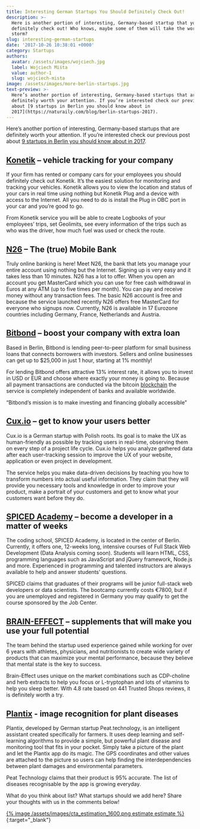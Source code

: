 ```yaml
---
title: Interesting German Startups You Should Definitely Check Out!
description: >-
  Here is another portion of interesting, Germany-based startup that you should
  definitely check out! Who knows, maybe some of them will take the world by
  storm?
slug: interesting-german-startups
date: '2017-10-26 10:38:01 +0000'
category: Startups
authors:
  avatar: /assets/images/wojciech.jpg
  label: Wojciech Miśta
  value: author-1
  slug: wojciech-mista
image: /assets/images/more-berlin-startups.jpg
text-preview: >-
  Here’s another portion of interesting, Germany-based startups that are
  definitely worth your attention. If you’re interested check our previous post
  about [9 startups in Berlin you should know about in
  2017](https://naturaily.com/blog/berlin-startups-2017).
---
```





Here’s another portion of interesting, Germany-based startups that are definitely worth your attention. If you’re interested check our previous post about [9 startups in Berlin you should know about in 2017](https://naturaily.com/blog/berlin-startups-2017).

## [Konetik](http://www.konetik.com/) – vehicle tracking for your company

If your firm has rented or company cars for your employees you should definitely check out Konetik. It’s the easiest solution for monitoring and tracking your vehicles. Konetik allows you to view the location and status of your cars in real time using nothing but Konetik Plug and a device with access to the Internet. All you need to do is install the Plug in OBC port in your car and you’re good to go.

From Konetik service you will be able to create Logbooks of your employees’ trips, set Geolimits, see every information of the trips such as who was the driver, how much fuel was used or check the route.

## [N26](https://next.n26.com/) – The (true) Mobile Bank

Truly online banking is here! Meet N26, the bank that lets you manage your entire account using nothing but the Internet. Signing up is very easy and it takes less than 10 minutes.
N26 has a lot to offer. When you open an account you get MasterCard which you can use for free cash withdrawal in Euros at any ATM (up to five times per month). You can pay and receive money without any transaction fees. The basic N26 account is free and because the service launched recently N26 offers free MasterCard for everyone who signups now.
Currently, N26 is available in 17 Eurozone countries including Germany, France, Netherlands and Austria.

## [Bitbond](https://www.bitbond.com/) – boost your company with extra loan

Based in Berlin, Bitbond is lending peer-to-peer platform for small business loans that connects borrowers with investors. Sellers and online businesses can get up to $25,000 in just 1 hour, starting at 1% monthly!

For lending Bitbond offers attractive 13% interest rate, it allows you to invest in USD or EUR and choose where exactly your money is going to. Because all payment transactions are conducted via the bitcoin [blockchain](https://en.wikipedia.org/wiki/Blockchain) the service is completely independent of banks and available worldwide.

“Bitbond’s mission is to make investing and financing globally accessible”

## [Cux.io](http://cux.io/) – get to know your users better

Cux.io is a German startup with Polish roots. Its goal is to make the UX as human-friendly as possible by tracking users in real-time, observing them on every step of a project life cycle. Cux.io helps you analyze gathered data after each user-tracking session to improve the UX of your website, application or even project in development.

The service helps you make data-driven decisions by teaching you how to transform numbers into actual useful information. They claim that they will provide you necessary tools and knowledge in order to improve your product, make a portrait of your customers and get to know what your customers want before they do.


## [SPICED Academy](https://www.spiced-academy.com/) – become a developer in a matter of weeks

The coding school, SPICED Academy, is located in the center of Berlin. Currently, it offers one, 12-weeks long, intensive courses of Full Stack Web Development (Data Analysis coming soon). Students will learn HTML, CSS, programming languages such as JavaScript and jQuery framework, Node.js and more. Experienced in programming and talented instructors are always available to help and answer students’ questions.

SPICED claims that graduates of their programs will be junior full-stack web developers or data scientists. The bootcamp currently costs €7800, but if you are unemployed and registered in Germany you may qualify to get the course sponsored by the Job Center.

## [BRAIN-EFFECT](https://www.brain-effect.com/) – supplements that will make you use your full potential

The team behind the startup used experience gained while working for over 6 years with athletes, physicians, and nutritionists to create wide variety of products that can maximize your mental performance, because they believe that mental state is the key to success.

Brain-Effect uses unique on the market combinations such as CDP-choline and herb extracts to help you focus or L-tryptophan and lots of vitamins to help you sleep better.
With 4.8 rate based on 441 Trusted Shops reviews, it is definitely worth a try.


## [Plantix](https://plantix.net/) - image recognition for plant diseases

Plantix, developed by German startup Peat.technology, is an intelligent assistant created specifically for farmers. It uses deep learning and self-learning algorithms to provide a simple, but powerful plant disease and monitoring tool that fits in your pocket. Simply take a picture of the plant and let the Plantix app do its magic. The GPS coordinates and other values are attached to the picture so users can help finding the interdependencies between plant damages and environmental parameters.

Peat Technology claims that their product is 95% accurate. The list of diseases recognisable by the app is growing everyday.

What do you think about list? What startups should we add here? Share your thoughts with us in the comments below!

[{% image /assets/images/cta_estimation_1600.png estimate estimate %}](https://naturaily.com/get-an-estimate){:target="_blank"}
